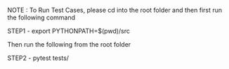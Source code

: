 NOTE : To Run Test Cases, please cd into the root folder and then first run the following command

STEP1 - export PYTHONPATH=$(pwd)/src

Then run the following from the root folder

STEP2 - pytest tests/
